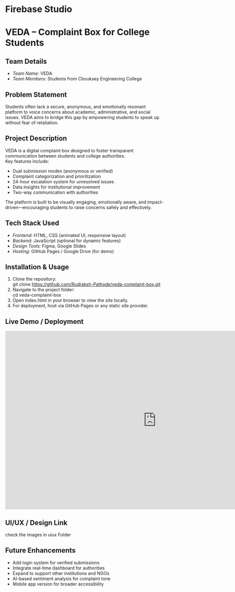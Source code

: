# Firebase Studio

# VEDA – Complaint Box for College Students

## Team Details  
- *Team Name:* VEDA  
- *Team Members:* Students from Chouksey Engineering College  

## Problem Statement  
Students often lack a secure, anonymous, and emotionally resonant platform to voice concerns about academic, administrative, and social issues. VEDA aims to bridge this gap by empowering students to speak up without fear of retaliation.

## Project Description  
VEDA is a digital complaint box designed to foster transparent communication between students and college authorities.  
Key features include:  
- Dual submission modes (anonymous or verified)  
- Complaint categorization and prioritization  
- 24-hour escalation system for unresolved issues  
- Data insights for institutional improvement  
- Two-way communication with authorities  

The platform is built to be visually engaging, emotionally aware, and impact-driven—encouraging students to raise concerns safely and effectively.

## Tech Stack Used  
- *Frontend:* HTML, CSS (animated UI, responsive layout)  
- *Backend:* JavaScript (optional for dynamic features)  
- *Design Tools:* Figma, Google Slides  
- *Hosting:* GitHub Pages / Google Drive (for demo)  

## Installation & Usage  
1. Clone the repository:  
   git clone https://github.com/Rudraksh-Pathode/veda-complaint-box.git  
2. Navigate to the project folder:  
   cd veda-complaint-box  
3. Open index.html in your browser to view the site locally.  
4. For deployment, host via GitHub Pages or any static site provider.

## Live Demo / Deployment  
<iframe src="https://docs.google.com/presentation/d/e/2PACX-1vQtT4O79CiqqXex4EhkA3LYNka0FbQbgQs_ceYrYmxvsLOIytlmJgMIFh2_uQa-9Q/pubembed?start=false&loop=false&delayms=3000" frameborder="0" width="960" height="569" allowfullscreen="true" mozallowfullscreen="true" webkitallowfullscreen="true"></iframe>

## UI/UX / Design Link  
check the images in uiux Folder

## Future Enhancements  
- Add login system for verified submissions  
- Integrate real-time dashboard for authorities  
- Expand to support other institutions and NGOs  
- AI-based sentiment analysis for complaint tone  
- Mobile app version for broader accessibility
